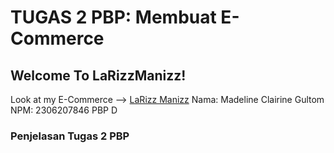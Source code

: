 # TUGAS 2 PBP: Membuat E-Commerce 
## Welcome To LaRizzManizz!
Look at my E-Commerce --> [LaRizz Manizz]([https://pages.github.com/](http://madeline-clairine-larizzmanizz.pbp.cs.ui.ac.id/))
Nama: Madeline Clairine Gultom
NPM: 2306207846
PBP D

### Penjelasan Tugas 2 PBP
